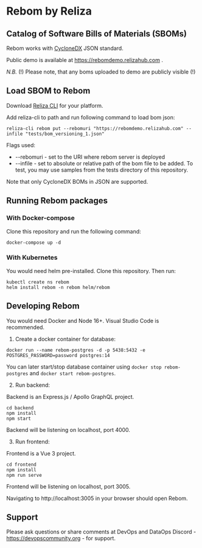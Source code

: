 # Rebom by Reliza

## Catalog of Software Bills of Materials (SBOMs)

Rebom works with [CycloneDX](https://cyclonedx.org) JSON standard.

Public demo is available at https://rebomdemo.relizahub.com .

*N.B.* (!) Please note, that any boms uploaded to demo are publicly visible (!)


## Load SBOM to Rebom
Download [Reliza CLI](https://github.com/relizaio/reliza-cli) for your platform.

Add reliza-cli to path and run following command to load bom json:

```
reliza-cli rebom put --rebomuri "https://rebomdemo.relizahub.com" --infile "tests/bom_versioning_1.json"
```

Flags used:
- --rebomuri - set to the URI where rebom server is deployed
- --infile - set to absolute or relative path of the bom file to be added. To test, you may use samples from the tests directory of this repository.

Note that only CycloneDX BOMs in JSON are supported.


## Running Rebom packages

### With Docker-compose
Clone this repository and run the following command:

```
docker-compose up -d
```

### With Kubernetes

You would need helm pre-installed. Clone this repository. Then run:

```
kubectl create ns rebom
helm install rebom -n rebom helm/rebom
```

## Developing Rebom

You would need Docker and Node 16+. Visual Studio Code is recommended.

1. Create a docker container for database:
```
docker run --name rebom-postgres -d -p 5438:5432 -e POSTGRES_PASSWORD=password postgres:14
```

You can later start/stop database container using `docker stop rebom-postgres` and `docker start rebom-postgres`.

2. Run backend:

Backend is an Express.js / Apollo GraphQL project.

```
cd backend
npm install
npm start
```

Backend will be listening on localhost, port 4000.

3. Run frontend:

Frontend is a Vue 3 project.

```
cd frontend
npm install
npm run serve
```

Frontend will be listening on localhost, port 3005.

Navigating to http://localhost:3005 in your browser should open Rebom.


## Support

Please ask questions or share comments at DevOps and DataOps Discord - https://devopscommunity.org - for support.